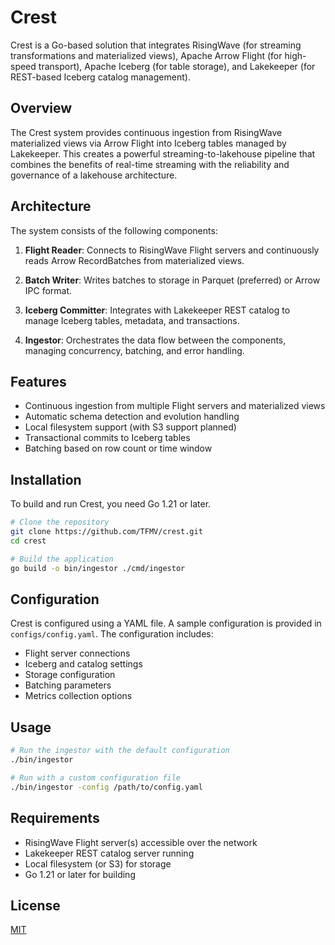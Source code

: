 # Crest

Crest is a Go-based solution that integrates RisingWave (for streaming transformations and materialized views), Apache Arrow Flight (for high-speed transport), Apache Iceberg (for table storage), and Lakekeeper (for REST-based Iceberg catalog management).

## Overview

The Crest system provides continuous ingestion from RisingWave materialized views via Arrow Flight into Iceberg tables managed by Lakekeeper. This creates a powerful streaming-to-lakehouse pipeline that combines the benefits of real-time streaming with the reliability and governance of a lakehouse architecture.

## Architecture

The system consists of the following components:

1. **Flight Reader**: Connects to RisingWave Flight servers and continuously reads Arrow RecordBatches from materialized views.

2. **Batch Writer**: Writes batches to storage in Parquet (preferred) or Arrow IPC format.

3. **Iceberg Committer**: Integrates with Lakekeeper REST catalog to manage Iceberg tables, metadata, and transactions.

4. **Ingestor**: Orchestrates the data flow between the components, managing concurrency, batching, and error handling.

## Features

- Continuous ingestion from multiple Flight servers and materialized views
- Automatic schema detection and evolution handling
- Local filesystem support (with S3 support planned)
- Transactional commits to Iceberg tables
- Batching based on row count or time window

## Installation

To build and run Crest, you need Go 1.21 or later.

```bash
# Clone the repository
git clone https://github.com/TFMV/crest.git
cd crest

# Build the application
go build -o bin/ingestor ./cmd/ingestor
```

## Configuration

Crest is configured using a YAML file. A sample configuration is provided in `configs/config.yaml`. The configuration includes:

- Flight server connections
- Iceberg and catalog settings
- Storage configuration
- Batching parameters
- Metrics collection options

## Usage

```bash
# Run the ingestor with the default configuration
./bin/ingestor

# Run with a custom configuration file
./bin/ingestor -config /path/to/config.yaml
```

## Requirements

- RisingWave Flight server(s) accessible over the network
- Lakekeeper REST catalog server running
- Local filesystem (or S3) for storage
- Go 1.21 or later for building

## License

[MIT](LICENSE)
